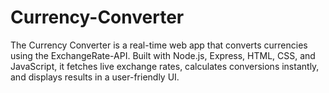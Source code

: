 # Currency-Converter
The Currency Converter is a real-time web app that converts currencies using the ExchangeRate-API. Built with Node.js, Express, HTML, CSS, and JavaScript, it fetches live exchange rates, calculates conversions instantly, and displays results in a user-friendly UI.
